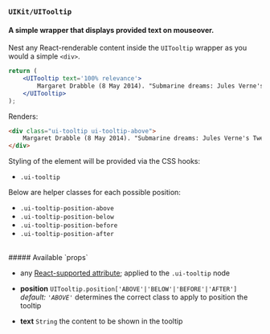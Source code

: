 ### `UIKit/UITooltip`
#### A simple wrapper that displays provided text on mouseover.

Nest any React-renderable content inside the `UITooltip` wrapper as you would a simple `<div>`.

```jsx
return (
    <UITooltip text='100% relevance'>
        Margaret Drabble (8 May 2014). "Submarine dreams: Jules Verne's Twenty Thousand Leagues Under the Seas". New Statesman. Retrieved 2014-05-09.
    </UITooltip>
);
```

Renders:

```html
<div class="ui-tooltip ui-tooltip-above">
    Margaret Drabble (8 May 2014). "Submarine dreams: Jules Verne's Twenty Thousand Leagues Under the Seas". New Statesman. Retrieved 2014-05-09.
</div>
```

Styling of the element will be provided via the CSS hooks:

- `.ui-tooltip`

Below are helper classes for each possible position:

- `.ui-tooltip-position-above`
- `.ui-tooltip-position-below`
- `.ui-tooltip-position-before`
- `.ui-tooltip-position-after`

<br />
##### Available `props`

- any [React-supported attribute](https://facebook.github.io/react/docs/tags-and-attributes.html#html-attributes); applied to the `.ui-tooltip` node

- __position__ `UITooltip.position['ABOVE'|'BELOW'|'BEFORE'|'AFTER']` _default: `'ABOVE'`_
  determines the correct class to apply to position the tooltip

- __text__ `String`
  the content to be shown in the tooltip
